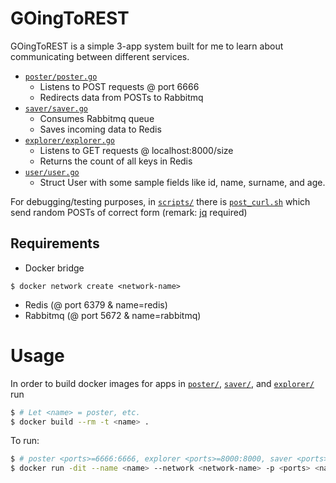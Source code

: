 # GOingToREST

GOingToREST is a simple 3-app system built for me to learn about communicating between different services.

* [`poster/poster.go`](poster/poster.go) 
  * Listens to POST requests @ port 6666
  * Redirects data from POSTs to Rabbitmq
* [`saver/saver.go`](saver/saver.go)
  * Consumes Rabbitmq queue
  * Saves incoming data to Redis
* [`explorer/explorer.go`](explorer/explorer.go)
  * Listens to GET requests @ localhost:8000/size
  * Returns the count of all keys in Redis
* [`user/user.go`](user/user.go)
  * Struct User with some sample fields like id, name, surname, and age.
  
For debugging/testing purposes, in [`scripts/`](scripts/) there is [`post_curl.sh`](scripts/post_curl.sh) which send random POSTs of correct form
(remark: [jq](https://stedolan.github.io/jq/) required)

## Requirements
* Docker bridge
```
$ docker network create <network-name>
```

* Redis (@ port 6379 & name=redis)
* Rabbitmq (@ port 5672 & name=rabbitmq)

# Usage

In order to build docker images for apps in [`poster/`](poster/), [`saver/`](saver/), and [`explorer/`](explorer/) run

```sh
$ # Let <name> = poster, etc.
$ docker build --rm -t <name> .
```

To run:

```sh
$ # poster <ports>=6666:6666, explorer <ports>=8000:8000, saver <ports>=empty
$ docker run -dit --name <name> --network <network-name> -p <ports> <name>
```
